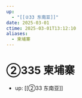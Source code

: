 ```yaml
---
up:
  - "[[②33 东南亚]]"
date: 2025-03-01
ctime: 2025-03-01T13:12:10
aliases:
  - 柬埔寨
---
```


# ②335 柬埔寨

- up: [[②33 东南亚]]
